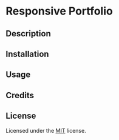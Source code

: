 # Responsive Portfolio

## Description 


## Installation



## Usage 



## Credits



## License

Licensed under the [MIT](LICENSE.txt) license.